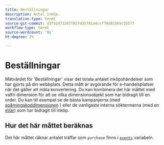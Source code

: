 ```yaml
---
title: Beställningar
description: Antal inköp.
translation-type: tm+mt
source-git-commit: d3f92d72207f027d35f81a4ccf70d01569c3557f
workflow-type: tm+mt
source-wordcount: '91'
ht-degree: 2%

---
```



# Beställningar

Mätvärdet för &#39;Beställningar&#39; visar det totala antalet inköpshändelser som har gjorts på din webbplats. Detta mått är avgörande för e-handelsplatser när det gäller att mäta konvertering. Du kan kombinera det här måttet med valfri dimension för att se vilka dimensionsobjekt som har bidragit till en order. Du kan till exempel se de bästa kampanjerna (med [spårningskoddimensionen](../dimensions/tracking-code.md) ) eller de vanligaste interna söktermerna (med en [eVar](../dimensions/evar.md)) som har bidragit till inköp.

## Hur det här måttet beräknas

Det här måttet räknar antalet träffar som `purchase` finns i [`events`](/help/implement/vars/page-vars/events/events-overview.md) variabeln.

